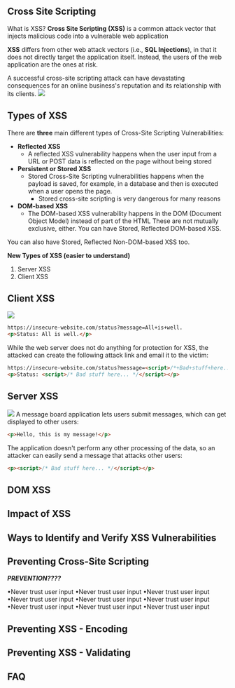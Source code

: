 ## Cross Site Scripting
What is XSS?
	**Cross Site Scripting (XSS)** is a common attack vector that injects malicious code into a vulnerable web application

**XSS** differs from other web attack vectors (i.e., **SQL Injections**), in that it does not directly target the application itself.
	Instead, the users of the web application are the ones at risk.

A successful cross-site scripting attack can have devastating consequences for an online business's reputation and its relationship with its clients.
![](Pasted%20image%2020240311145133.png)

## Types of XSS
There are **three** main different types of Cross-Site Scripting Vulnerabilities:
- **Reflected XSS**
	- A reflected XSS vulnerability happens when the user input from a URL or POST data is reflected on the page without being stored
- **Persistent or Stored XSS**
	- Stored Cross-Site Scripting vulnerabilities happens when the payload is saved, for example, in a database and then is executed when a user opens the page.
		- Stored cross-site scripting is very dangerous for many reasons
- **DOM-based XSS**
	- The DOM-based XSS vulnerability happens in the DOM (Document Object Model) instead of part of the HTML
These are not mutually exclusive, either. You can have Stored, Reflected DOM-based XSS.

You can also have Stored, Reflected Non-DOM-based XSS too.

**New Types of XSS (easier to understand)**
1. Server XSS
2. Client XSS


## Client XSS
![](Pasted%20image%2020240311145811.png)
```HTML
https://insecure-website.com/status?message=All+is+well. 
<p>Status: All is well.</p>
```
While the web server does not do anything for protection for XSS, the attacked can create the following attack link and email it to the victim:
```HTML
https://insecure-website.com/status?message=<script>/*+Bad+stuff+here...+*/</script>
<p>Status: <script>/* Bad stuff here... */</script></p>
```
## Server XSS
![](Pasted%20image%2020240311145820.png)
A message board application lets users submit messages, which can get displayed to other users:
```HTML
<p>Hello, this is my message!</p>
```
The application doesn't perform any other processing of the data, so an attacker can easily send a message that attacks other users:
```HTML
<p><script>/* Bad stuff here... */</script></p>
```

## DOM XSS


## Impact of XSS


## Ways to Identify and Verify XSS Vulnerabilities


## Preventing Cross-Site Scripting
***PREVENTION????***

•Never trust user input
•Never trust user input
•Never trust user input
•Never trust user input
•Never trust user input
•Never trust user input
•Never trust user input
•Never trust user input
•Never trust user input

## Preventing XSS - Encoding



## Preventing XSS - Validating


## FAQ
